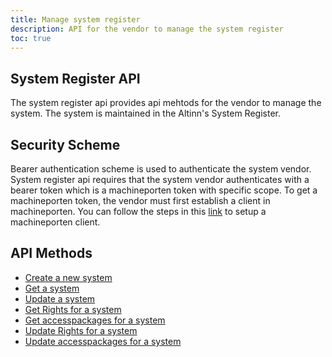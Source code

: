 ```yaml
---
title: Manage system register
description: API for the vendor to manage the system register
toc: true
---
```


## System Register API
The system register api provides api mehtods for the vendor to manage the system. The system is maintained in the Altinn's System Register.

## Security Scheme
Bearer authentication scheme is used to authenticate the system vendor.
System register api requires that the system vendor authenticates with a bearer token which is a machineporten token with specific scope.
To get a machineporten token, the vendor must first establish a client in machineporten. You can follow the steps in this [link](https://docs.altinn.studio/authentication/getting-started/maskinportenclient/) to setup a machineporten client.

## API Methods

- [Create a new system](create/_index.en.md)
- [Get a system](get/_index.en.md)
- [Update a system](update/_index.en.md)
- [Get Rights for a system](get/_index.en.md#get-rights-of-a-system)
- [Get accesspackages for a system](get/_index.en.md#get-accesspackages-of-a-system)
- [Update Rights for a system](update/_index.en.md#update-rights-for-a-system)
- [Update accesspackages for a system](update/_index.en.md#update-accesspackages-for-a-system)


